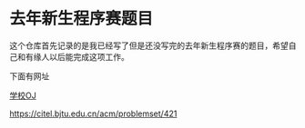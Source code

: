# 去年新生程序赛题目

这个仓库首先记录的是我已经写了但是还没写完的去年新生程序赛的题目，希望自己和有缘人以后能完成这项工作。

下面有网址

[学校OJ](https://citel.bjtu.edu.cn/acm/problemset/421)

<https://citel.bjtu.edu.cn/acm/problemset/421>

